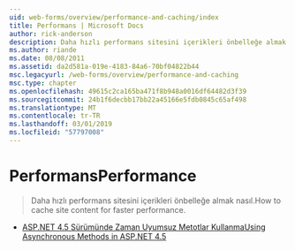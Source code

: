 ```yaml
---
uid: web-forms/overview/performance-and-caching/index
title: Performans | Microsoft Docs
author: rick-anderson
description: Daha hızlı performans sitesini içerikleri önbelleğe almak nasıl.
ms.author: riande
ms.date: 08/08/2011
ms.assetid: da2d581a-019e-4183-84a6-70bf04822b44
msc.legacyurl: /web-forms/overview/performance-and-caching
msc.type: chapter
ms.openlocfilehash: 49615c2ca165ba471f8b948a0016df64482d3f39
ms.sourcegitcommit: 24b1f6decbb17bb22a45166e5fdb0845c65af498
ms.translationtype: MT
ms.contentlocale: tr-TR
ms.lasthandoff: 03/01/2019
ms.locfileid: "57797008"
---
```

<a name="performance"></a><span data-ttu-id="dbb00-103">Performans</span><span class="sxs-lookup"><span data-stu-id="dbb00-103">Performance</span></span>
====================
> <span data-ttu-id="dbb00-104">Daha hızlı performans sitesini içerikleri önbelleğe almak nasıl.</span><span class="sxs-lookup"><span data-stu-id="dbb00-104">How to cache site content for faster performance.</span></span>


- [<span data-ttu-id="dbb00-105">ASP.NET 4.5 Sürümünde Zaman Uyumsuz Metotlar Kullanma</span><span class="sxs-lookup"><span data-stu-id="dbb00-105">Using Asynchronous Methods in ASP.NET 4.5</span></span>](using-asynchronous-methods-in-aspnet-45.md)
